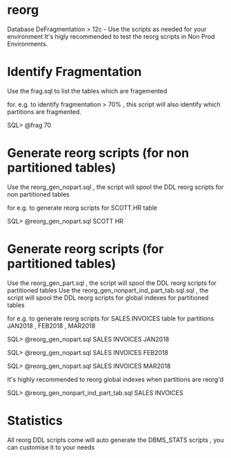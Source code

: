 # reorg
Database DeFragmentation > 12c - Use the scripts as needed for your environment 
It's higly recommended to test the reorg scripts in Non Prod Environments.

# Identify Fragmentation 
Use the frag.sql to list the tables which are fragemented

for. e.g. to identify fragmentation > 70% , this script will also identify which partitions are fragmented. 

SQL> @frag 70

# Generate reorg scripts (for non partitioned tables)
Use the reorg_gen_nopart.sql , the script will spool the DDL reorg scripts for non partitioned tables

for e.g. to generate reorg scripts for SCOTT.HR table

SQL> @reorg_gen_nopart.sql SCOTT HR

# Generate reorg scripts (for partitioned tables)
Use the reorg_gen_part.sql , the script will spool the DDL reorg scripts for partitioned tables
Use the reorg_gen_nonpart_ind_part_tab.sql.sql , the script will spool the DDL reorg scripts for global indexes for partitioned tables 

for e.g. to generate reorg scripts for SALES.INVOICES table for partitions JAN2018 , FEB2018 , MAR2018 

SQL> @reorg_gen_nopart.sql SALES INVOICES JAN2018

SQL> @reorg_gen_nopart.sql SALES INVOICES FEB2018

SQL> @reorg_gen_nopart.sql SALES INVOICES MAR2018

It's highly recommended to reorg global indexes when partitions are reorg'd

SQL> @reorg_gen_nonpart_ind_part_tab.sql SALES INVOICES

# Statistics
All reorg DDL scripts come will auto generate the DBMS_STATS scripts , you can customise it to your needs






